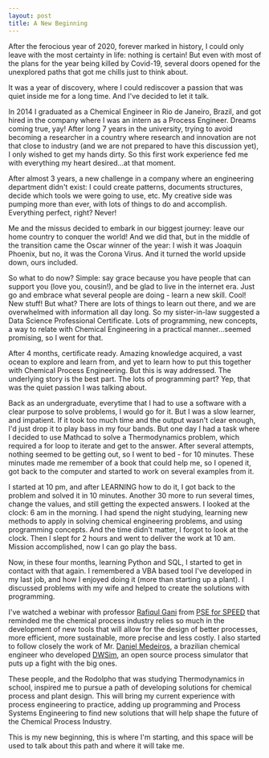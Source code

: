 ```yaml
---
layout: post
title: A New Beginning
---
```


After the ferocious year of 2020, forever marked in history, I could only leave with the most certainty in life: nothing is certain! But even with most of the plans for the year being killed by Covid-19, several doors opened for the unexplored paths that got me chills just to think about.

It was a year of discovery, where I could rediscover a passion that was quiet inside me for a long time. And I've decided to let it talk.

In 2014 I graduated as a Chemical Engineer in Rio de Janeiro, Brazil, and got hired in the company where I was an intern as a Process Engineer. Dreams coming true, yay! After long 7 years in the university, trying to avoid becoming a researcher in a country where research and innovation are not that close to industry (and we are not prepared to have this discussion yet), I only wished to get my hands dirty. So this first work experience fed me with everything my heart desired...at that moment.

After almost 3 years, a new challenge in a company where an engineering department didn't exist: I could create patterns, documents structures, decide which tools we were going to use, etc. My creative side was pumping more than ever, with lots of things to do and accomplish. Everything perfect, right? Never!

Me and the missus decided to embark in our biggest journey: leave our home country to conquer the world! And we did that, but in the middle of the transition came the Oscar winner of the year: I wish it was Joaquin Phoenix, but no, it was the Corona Virus. And it turned the world upside down, ours included.

So what to do now? Simple: say grace because you have people that can support you (love you, cousin!), and be glad to live in the internet era. Just go and embrace what several people are doing - learn a new skill. Cool! New stuff! But what? There are lots of things to learn out there, and we are overwhelmed with information all day long. So my sister-in-law suggested a Data Science Professional Certificate. Lots of programming, new concepts, a way to relate with Chemical Engineering in a practical manner...seemed promising, so I went for that.

After 4 months, certificate ready. Amazing knowledge acquired, a vast ocean to explore and learn from, and yet to learn how to put this together with Chemical Process Engineering. But this is way addressed. The underlying story is the best part. The lots of programming part? Yep, that was the quiet passion I was talking about.

Back as an undergraduate, everytime that I had to use a software with a clear purpose to solve problems, I would go for it. But I was a slow learner, and impatient. If it took too much time and the output wasn't clear enough, I'd just drop it to play bass in my four bands. But one day I had a task where I decided to use Mathcad to solve a Thermodynamics problem, which required a for loop to iterate and get to the answer. After several attempts, nothing seemed to be getting out, so I went to bed - for 10 minutes. These minutes made me remember of a book that could help me, so I opened it, got back to the computer and started to work on several examples from it.

I started at 10 pm, and after LEARNING how to do it, I got back to the problem and solved it in 10 minutes. Another 30 more to run several times, change the values, and still getting the expected answers. I looked at the clock: 6 am in the morning. I had spend the night studying, learning new methods to apply in solving chemical engineering problems, and using programming concepts. And the time didn't matter, I forgot to look at the clock. Then I slept for 2 hours and went to deliver the work at 10 am. Mission accomplished, now I can go play the bass.

Now, in these four months, learning Python and SQL, I started to get in contact with that again. I remembered a VBA based tool I've developed in my last job, and how I enjoyed doing it (more than starting up a plant). I discussed problems with my wife and helped to create the solutions with programming.

I've watched a webinar with professor [Rafiqul Gani](https://www.aiche.org/community/bio/rafiqul-gani) from [PSE for SPEED](https://pseforspeed.com/) that reminded me the chemical process industry relies so much in the development of new tools that will allow for the design of better processes, more efficient, more sustainable, more precise and less costly. I also started to follow closely the work of Mr. [Daniel Medeiros](https://github.com/DanWBR), a brazilian chemical engineer who developed [DWSim](https://dwsim.inforside.com.br/new/), an open source process simulator that puts up a fight with the big ones.

These people, and the Rodolpho that was studying Thermodynamics in school, inspired me to pursue a path of developing solutions for chemical process and plant design. This will bring my current experience with process engineering to practice, adding up programming and Process Systems Engineering to find new solutions that will help shape the future of the Chemical Process Industry.

This is my new beginning, this is where I'm starting, and this space will be used to talk about this path and where it will take me.
